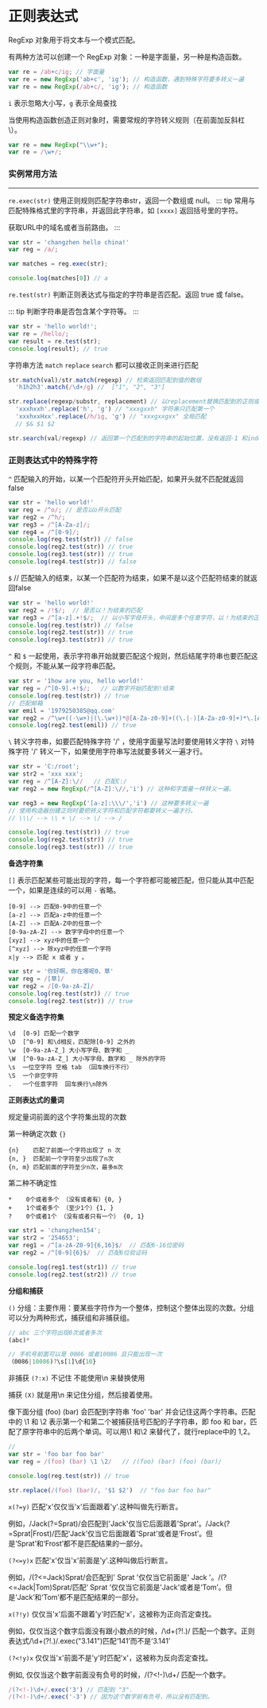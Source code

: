 # 正则表达式

RegExp 对象用于将文本与一个模式匹配。

有两种方法可以创建一个 RegExp 对象：一种是字面量，另一种是构造函数。

``` js
var re = /ab+c/ig; // 字面量
var re = new RegExp('ab+c', 'ig'); // 构造函数，遇到特殊字符要多转义一遍
var re = new RegExp(/ab+c/, 'ig'); // 构造函数
```
`i` 表示忽略大小写，`g` 表示全局查找

当使用构造函数创造正则对象时，需要常规的字符转义规则（在前面加反斜杠 \）。

``` js
var re = new RegExp("\\w+");
var re = /\w+/;
```

### 实例常用方法
---

`re.exec(str)` 使用正则规则匹配字符串str，返回一个数组或 null。
::: tip
常用与匹配特殊格式里的字符串，并返回此字符串，如 `[xxxx]` 返回括号里的字符。

获取URL中的域名或者当前路由。
:::

``` js
var str = 'changzhen hello china!'
var reg = /a/;

var matches = reg.exec(str);

console.log(matches[0]) // a

```

`re.test(str)` 判断正则表达式与指定的字符串是否匹配。返回 true 或 false。

::: tip
判断字符串是否包含某个字符等。
:::

``` js
var str = 'hello world!';
var re = /hello/;
var result = re.test(str);
console.log(result); // true

```

字符串方法 `match` `replace` `search` 都可以接收正则来进行匹配

``` js
str.match(val)/str.match(regexp) // 检索返回匹配到值的数组
  'h1h2h3'.match(/\d+/g) //  ["1", "2", "3"]

str.replace(regexp/substr, replacement) // 以replacement替换匹配到的正则或字符串
  'xxxhxxh'.replace('h', 'g') // "xxxgxxh" 字符串只匹配第一个
  'xxxhxxHxx'.replace(/h/ig, 'g') // "xxxgxxgxx" 全局匹配
  // $& $1 $2

str.search(val/regexp) // 返回第一个匹配到的字符串的起始位置，没有返回-1 和indexOf类似
```

### 正则表达式中的特殊字符

`^`  匹配输入的开始，以某一个匹配符开头开始匹配，如果开头就不匹配就返回false

``` js
var str = 'hello world!'
var reg = /^o/; // 是否以o开头匹配
var reg2 = /^h/;
var reg3 = /^[A-Za-z]/;
var reg4 = /^[0-9]/;
console.log(reg.test(str)) // false
console.log(reg2.test(str)) // true
console.log(reg3.test(str)) // true
console.log(reg4.test(str)) // false
```

`$`  // 匹配输入的结束，以某一个匹配符为结束，如果不是以这个匹配符结束的就返回false
``` js
var str = 'hello world!'
var reg2 = /!$/;  // 是否以！为结束的匹配
var reg3 = /^[a-z].+!$/;  // 以小写字母开头，中间是多个任意字符，以！为结束的正则
console.log(reg.test(str)) // false
console.log(reg2.test(str)) // true
console.log(reg3.test(str)) // true
```
`^` 和 `$` 一起使用，表示字符串开始就要匹配这个规则，然后结尾字符串也要匹配这个规则，不能从某一段字符串匹配。

``` js
var str = '1how are you, hello world!'
var reg = /^[0-9].+!$/;   // 以数字开始匹配到!结束
console.log(reg.test(str)) // true
// 匹配邮箱
var emil = '1979250385@qq.com'
var reg2 = /^\w+((-\w+)|(\.\w+))*@[A-Za-z0-9]+((\.|-)[A-Za-z0-9]+)*\.[A-Za-z0-9]+$/ig;
console.log(reg2.test(emil)) // true
```

`\` 转义字符串，如要匹配特殊字符 '/' ，使用字面量写法时要使用转义字符 `\` 对特殊字符 '/' 转义一下，如果使用字符串写法就要多转义一遍才行。

``` js
var str = 'C:/root';
var str2 = 'xxx xxx';
var reg = /^[A-Z]:\//   // 匹配C:/ 
var reg2 = new RegExp(/^[A-Z]:\//,'i') // 这种和字面量一样转义一遍。

var reg3 = new RegExp('[a-z]:\\\/','i') // 这种要多转义一遍
// 使用构造器创建正则时要把转义字符和匹配字符都要转义一遍才行。
// \\\/ --> \\ + \/ --> \/ --> /

console.log(reg.test(str)) // true
console.log(reg2.test(str)) // true
console.log(reg3.test(str)) // true
```


**备选字符集**

`[]` 表示匹配某些可能出现的字符，每一个字符都可能被匹配，但只能从其中匹配一个，如果是连续的可以用 `-` 省略。

```
[0-9] --> 匹配0-9中的任意一个
[a-z] --> 匹配a-z中的任意一个
[A-Z] --> 匹配A-Z中的任意一个
[0-9a-zA-Z] --> 数字字母中的任意一个
[xyz] --> xyz中的任意一个
[^xyz] --> 除xyz中的任意一个字符
x|y --> 匹配 x 或者 y 。
```

``` js
var str = '你好啊，你在哪呢0，草'
var reg = /[草]/
var reg2 = /[0-9a-zA-Z]/
console.log(reg.test(str)) // true
console.log(reg2.test(str)) // true
```

**预定义备选字符集**

```
\d  [0-9] 匹配一个数字
\D  [^0-9] 和\d相反，匹配除[0-9] 之外的
\w  [0-9a-zA-Z_] 大小写字母、数字和 _
\W  [^0-9a-zA-Z_] 大小写字母、数字和 _ 除外的字符
\s  一位空字符 空格 tab （回车换行不行）
\S  一个非空字符
.   一个任意字符  回车换行\n除外
```

**正则表达式的量词**

规定量词前面的这个字符集出现的次数

第一种确定次数 `{}`

```
{n}    匹配了前面一个字符出现了 n 次
{n, }  匹配前一个字符至少出现了n次
{n, m} 匹配前面的字符至少n次，最多m次
```

第二种不确定性

```
*    0个或者多个 （没有或者有）{0, }
+    1个或者多个 （至少1个）{1, }
?    0个或者1个 （没有或者只有一个） {0, 1}
```

``` js
var str1 = 'changzhen154';
var str2 = '254653';
var reg1 = /^[a-zA-Z0-9]{6,16}$/  // 匹配6-16位密码
var reg2 = /^[0-9]{6}$/  // 匹配6位验证码

console.log(reg1.test(str1)) // true
console.log(reg2.test(str2)) // true
```

**分组和捕获**

`()` 分组：主要作用：要某些字符作为一个整体，控制这个整体出现的次数。分组可以分为两种形式，捕获组和非捕获组。

``` js
// abc 三个字符出现0次或者多次
(abc)* 

// 手机号前面可以是 0086 或者10086 且只能出现一次
（0086|10086)?\s[1]\d{10}
```
非捕获 `(?:x)`  不记住  不能使用\n 来替换使用

捕获 `(X)`  就是用\n 来记住分组，然后接着使用。

像下面分组 (foo) (bar) 会匹配到字符串 'foo' 'bar' 并会记住这两个字符串。匹配中的 \1 和 \2 表示第一个和第二个被捕获括号匹配的子字符串，即 foo 和 bar，匹配了原字符串中的后两个单词。可以用\1 和\2 来替代了，就行replace中的 $1,$2。

``` js
// 
var str = 'foo bar foo bar'
var reg = /(foo) (bar) \1 \2/   // /(foo) (bar) (foo) (bar)/

console.log(reg.test(str)) // true

str.replace(/(foo) (bar)/, '$1 $2')  // "foo bar foo bar"
```



`x(?=y)` 匹配'x'仅仅当'x'后面跟着'y'.这种叫做先行断言。

例如，/Jack(?=Sprat)/会匹配到'Jack'仅当它后面跟着'Sprat'。/Jack(?=Sprat|Frost)/匹配‘Jack’仅当它后面跟着'Sprat'或者是‘Frost’。但是‘Sprat’和‘Frost’都不是匹配结果的一部分。

`(?<=y)x` 匹配'x'仅当'x'前面是'y'.这种叫做后行断言。

例如，/(?<=Jack)Sprat/会匹配到' Sprat '仅仅当它前面是' Jack '。/(?<=Jack|Tom)Sprat/匹配‘ Sprat ’仅仅当它前面是'Jack'或者是‘Tom’。但是‘Jack’和‘Tom’都不是匹配结果的一部分。

`x(?!y)` 仅仅当'x'后面不跟着'y'时匹配'x'，这被称为正向否定查找。

例如，仅仅当这个数字后面没有跟小数点的时候，/\d+(?!\.)/ 匹配一个数字。正则表达式/\d+(?!\.)/.exec("3.141")匹配‘141’而不是‘3.141’

`(?<!y)x`	仅仅当'x'前面不是'y'时匹配'x'，这被称为反向否定查找。

例如, 仅仅当这个数字前面没有负号的时候，/(?<!-)\d+/ 匹配一个数字。

``` js
/(?<!-)\d+/.exec('3') // 匹配到 "3".
/(?<!-)\d+/.exec('-3') // 因为这个数字前有负号，所以没有匹配到。
```
